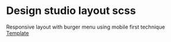 # Design studio layout scss

Responsive layout with burger menu using mobile first technique  
[Template](https://www.figma.com/community/file/1108298687562579455)
